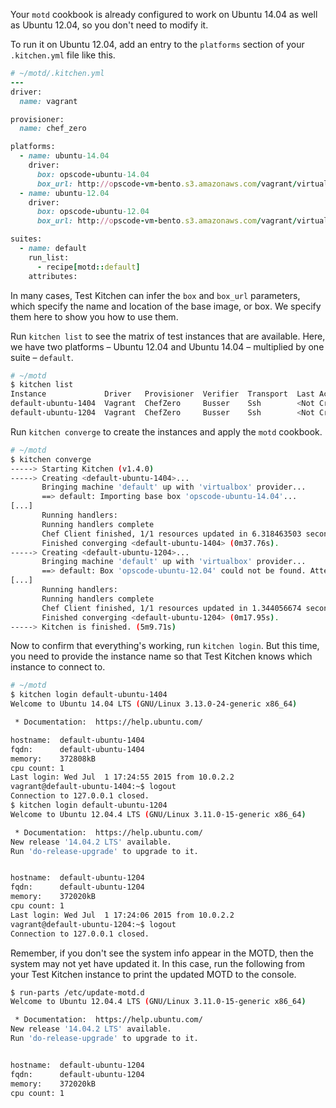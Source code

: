 Your `motd` cookbook is already configured to work on Ubuntu 14.04 as well as Ubuntu 12.04, so you don't need to modify it.

To run it on Ubuntu 12.04, add an entry to the `platforms` section of your <code class="file-path">.kitchen.yml</code> file like this.

```ruby
# ~/motd/.kitchen.yml
---
driver:
  name: vagrant

provisioner:
  name: chef_zero

platforms:
  - name: ubuntu-14.04
    driver:
      box: opscode-ubuntu-14.04
      box_url: http://opscode-vm-bento.s3.amazonaws.com/vagrant/virtualbox/opscode_ubuntu-14.04_chef-provisionerless.box
  - name: ubuntu-12.04
    driver:
      box: opscode-ubuntu-12.04
      box_url: http://opscode-vm-bento.s3.amazonaws.com/vagrant/virtualbox/opscode_ubuntu-12.04_chef-provisionerless.box

suites:
  - name: default
    run_list:
      - recipe[motd::default]
    attributes:
```

In many cases, Test Kitchen can infer the `box` and `box_url` parameters, which specify the name and location of the base image, or box. We specify them here to show you how to use them.

Run `kitchen list` to see the matrix of test instances that are available. Here, we have two platforms &ndash; Ubuntu 12.04 and Ubuntu 14.04 &ndash; multiplied by one suite &ndash; `default`.

```bash
# ~/motd
$ kitchen list
Instance             Driver   Provisioner  Verifier  Transport  Last Action
default-ubuntu-1404  Vagrant  ChefZero     Busser    Ssh        <Not Created>
default-ubuntu-1204  Vagrant  ChefZero     Busser    Ssh        <Not Created>
```

Run `kitchen converge` to create the instances and apply the `motd` cookbook.

```bash
# ~/motd
$ kitchen converge
-----> Starting Kitchen (v1.4.0)
-----> Creating <default-ubuntu-1404>...
       Bringing machine 'default' up with 'virtualbox' provider...
       ==> default: Importing base box 'opscode-ubuntu-14.04'...
[...]
       Running handlers:
       Running handlers complete
       Chef Client finished, 1/1 resources updated in 6.318463503 seconds
       Finished converging <default-ubuntu-1404> (0m37.76s).
-----> Creating <default-ubuntu-1204>...
       Bringing machine 'default' up with 'virtualbox' provider...
       ==> default: Box 'opscode-ubuntu-12.04' could not be found. Attempting to find and install...
[...]
       Running handlers:
       Running handlers complete
       Chef Client finished, 1/1 resources updated in 1.344056674 seconds
       Finished converging <default-ubuntu-1204> (0m17.95s).
-----> Kitchen is finished. (5m9.71s)
```

Now to confirm that everything's working, run `kitchen login`. But this time, you need to provide the instance name so that Test Kitchen knows which instance to connect to.

```bash
# ~/motd
$ kitchen login default-ubuntu-1404
Welcome to Ubuntu 14.04 LTS (GNU/Linux 3.13.0-24-generic x86_64)

 * Documentation:  https://help.ubuntu.com/

hostname:  default-ubuntu-1404
fqdn:      default-ubuntu-1404
memory:    372808kB
cpu count: 1
Last login: Wed Jul  1 17:24:55 2015 from 10.0.2.2
vagrant@default-ubuntu-1404:~$ logout
Connection to 127.0.0.1 closed.
$ kitchen login default-ubuntu-1204
Welcome to Ubuntu 12.04.4 LTS (GNU/Linux 3.11.0-15-generic x86_64)

 * Documentation:  https://help.ubuntu.com/
New release '14.04.2 LTS' available.
Run 'do-release-upgrade' to upgrade to it.


hostname:  default-ubuntu-1204
fqdn:      default-ubuntu-1204
memory:    372020kB
cpu count: 1
Last login: Wed Jul  1 17:24:06 2015 from 10.0.2.2
vagrant@default-ubuntu-1204:~$ logout
Connection to 127.0.0.1 closed.
```

Remember, if you don't see the system info appear in the MOTD, then the system may not yet have updated it. In this case, run the following from your Test Kitchen instance to print the updated MOTD to the console.

```bash
$ run-parts /etc/update-motd.d
Welcome to Ubuntu 12.04.4 LTS (GNU/Linux 3.11.0-15-generic x86_64)

 * Documentation:  https://help.ubuntu.com/
New release '14.04.2 LTS' available.
Run 'do-release-upgrade' to upgrade to it.


hostname:  default-ubuntu-1204
fqdn:      default-ubuntu-1204
memory:    372020kB
cpu count: 1
```
